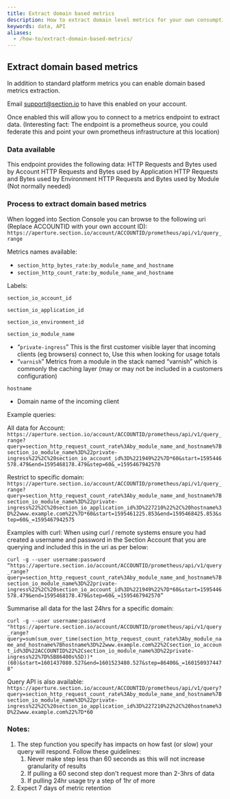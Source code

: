 ```yaml
---
title: Extract domain based metrics
description: How to extract domain level metrics for your own consumption
keywords: data, API
aliases:
  - /how-to/extract-domain-based-metrics/
---
```


## Extract domain based metrics

In addition to standard platform metrics you can enable domain based metrics extraction.

Email support@section.io to have this enabled on your account.

Once enabled this will allow you to connect to a metrics endpoint to extract data.
(Interesting fact: The endpoint is a prometheus source, you could federate this and point your own prometheus infrastructure at this location)

### Data available

This endpoint provides the following data:
HTTP Requests and Bytes used by Account
HTTP Requests and Bytes used by Application
HTTP Requests and Bytes used by Environment
HTTP Requests and Bytes used by Module (Not normally needed)

### Process to extract domain based metrics

When logged into Section Console you can browse to the following uri (Replace ACCOUNTID with your own account ID): `https://aperture.section.io/account/ACCOUNTID/prometheus/api/v1/query_range`

Metrics names available:

* `section_http_bytes_rate:by_module_name_and_hostname`
* `section_http_count_rate:by_module_name_and_hostname`

Labels:

`section_io_account_id`

`section_io_application_id`

`section_io_environment_id`

`section_io_module_name`

* “`private-ingress`” This is the first customer visible layer that incoming clients (eg browsers) connect to, Use this when looking for usage totals
* “`varnish`” Metrics from a module in the stack named “varnish” which is commonly the caching layer (may or may not be included in a customers configuration)

`hostname`
* Domain name of the incoming client

Example queries:

All data for Account:
`https://aperture.section.io/account/ACCOUNTID/prometheus/api/v1/query_range?query=section_http_request_count_rate%3Aby_module_name_and_hostname%7Bsection_io_module_name%3D%22private-ingress%22%2C%20section_io_account_id%3D%221949%22%7D*60&start=1595446578.479&end=1595468178.479&step=60&_=1595467942570`

Restrict to specific domain:
`https://aperture.section.io/account/ACCOUNTID/prometheus/api/v1/query_range?query=section_http_request_count_rate%3Aby_module_name_and_hostname%7Bsection_io_module_name%3D%22private-ingress%22%2C%20section_io_application_id%3D%227210%22%2C%20hostname%3D%22www.example.com%22%7D*60&start=1595461225.853&end=1595468425.853&step=60&_=1595467942575`

Examples with curl:
When using curl / remote systems ensure you had created a username and password in the Section Account that you are querying and included this in the uri as per below:

`curl -g --user username:password “https://aperture.section.io/account/ACCOUNTID/prometheus/api/v1/query_range?query=section_http_request_count_rate%3Aby_module_name_and_hostname%7Bsection_io_module_name%3D%22private-ingress%22%2C%20section_io_account_id%3D%221949%22%7D*60&start=1595446578.479&end=1595468178.479&step=60&_=1595467942570”`

Summarise all data for the last 24hrs for a specific domain:

`curl -g --user username:password "https://aperture.section.io/account/ACCOUNTID/prometheus/api/v1/query_range?query=sum(sum_over_time(section_http_request_count_rate%3Aby_module_name_and_hostname%7Bhostname%3D%22www.example.com%22%2Csection_io_account_id%3D%22ACCOUNTID%22%2Csection_io_module_name%3D%22private-ingress%22%7D%5B86400s%5D))*(60)&start=1601437080.527&end=1601523480.527&step=86400&_=1601509374478"`


Query API is also available:
`https://aperture.section.io/account/ACCOUNTID/prometheus/api/v1/query?query=section_http_request_count_rate%3Aby_module_name_and_hostname%7Bsection_io_module_name%3D%22private-ingress%22%2C%20section_io_application_id%3D%227210%22%2C%20hostname%3D%22www.example.com%22%7D*60`



### Notes:

1. The step function you specify has impacts on how fast (or slow) your query will respond. Follow these guidelines:
    1. Never make step less than 60 seconds as this will not increase granularity of results 
    2. If pulling a 60 second step don't request more than 2-3hrs of data
    3. If pulling 24hr usage try a step of 1hr of more
2. Expect 7 days of metric retention



